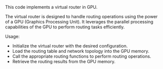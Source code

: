 
This code implements a virtual router in GPU.

The virtual router is designed to handle routing operations using the power of a GPU (Graphics Processing Unit). It leverages the parallel processing capabilities of the GPU to perform routing tasks efficiently.

Usage:
- Initialize the virtual router with the desired configuration.
- Load the routing table and network topology into the GPU memory.
- Call the appropriate routing functions to perform routing operations.
- Retrieve the routing results from the GPU memory.

